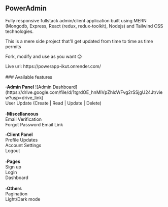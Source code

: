 ## PowerAdmin
<p>Fully responsive fullstack admin/client application built using MERN (Mongodb, Express, React (redux, redux-toolkit), Nodejs) and Tailwind CSS technologies.</p>
<p>This is a mere side project that'll get updated from time to time as time permits </p>
<p>Fork, modify and use as you want 😊 </p>
Live url: https://powerapp-ikut.onrender.com/
<br>
<br>
### Available features
<p>
  <b>▫️Admin Panel</b>
![Admin Dashboard](https://drive.google.com/file/d/1tgrdOE_hnMIVpZhlcWFvg2rSSjgU24Jt/view?usp=drive_link)
  <br>
User Update (Create | Read | Update | Delete)
  <br>
  <br>
  <b>▫️Miscellaneous</b>
  <br>
Email Verification 
  <br>
  Forgot Password Email Link
  <br>
  
<b>▫️Client Panel</b>
  <br>
Profile Updates 
  <br>
  Account Settings
    <br>
Logout
<br><br>
  <b>▫️Pages</b>
  <br>
Sign up
  <br>
Login
  <br>
Dashboard
  <br>
  <br>
  <b>▫️Others</b>
  <br>
Pagination 
  <br>
Light/Dark mode
</p>
